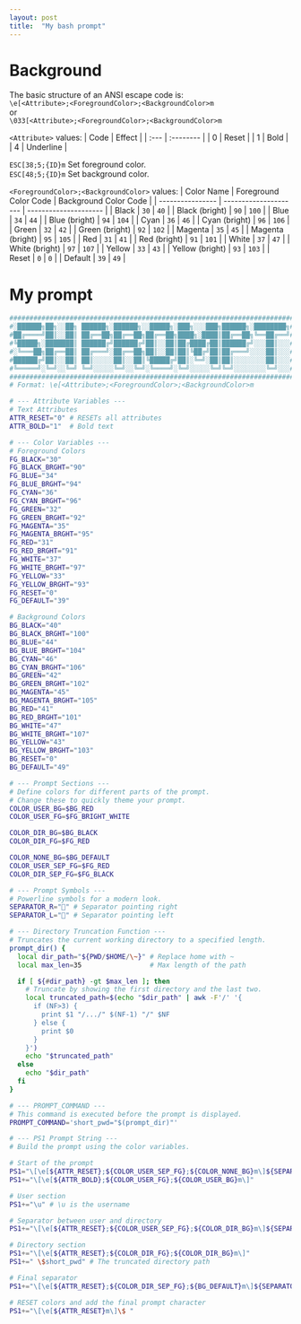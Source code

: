 ```yaml
---
layout: post
title:  "My bash prompt"
---
```


# Background
The basic structure of an ANSI escape code is:  
`\e[<Attribute>;<ForegroundColor>;<BackgroundColor>m`  
or  
`\033[<Attribute>;<ForegroundColor>;<BackgroundColor>m`  

`<Attribute>` values:
| Code | Effect    |
| :--- | :-------- |
| 0    | Reset     |
| 1    | Bold      |
| 4    | Underline |

`ESC[38;5;{ID}m` Set foreground color.  
`ESC[48;5;{ID}m` Set background color.


`<ForegroundColor>;<BackgroundColor>` values:
| Color Name       | Foreground Color Code | Background Color Code |
| ---------------- | --------------------- | --------------------- |
| Black            | `30`                  | `40`                  |
| Black (bright)   | `90`                  | `100`                 |
| Blue             | `34`                  | `44`                  |
| Blue (bright)    | `94`                  | `104`                 |
| Cyan             | `36`                  | `46`                  |
| Cyan (bright)    | `96`                  | `106`                 |
| Green            | `32`                  | `42`                  |
| Green (bright)   | `92`                  | `102`                 |
| Magenta          | `35`                  | `45`                  |
| Magenta (bright) | `95`                  | `105`                 |
| Red              | `31`                  | `41`                  |
| Red (bright)     | `91`                  | `101`                 |
| White            | `37`                  | `47`                  |
| White (bright)   | `97`                  | `107`                 |
| Yellow           | `33`                  | `43`                  |
| Yellow (bright)  | `93`                  | `103`                 |
| Reset            | `0`                   | `0`                   |
| Default          | `39`                  | `49`                  |


# My prompt
```bash
#######################################################################
#░██████╗██╗░░██╗ ██████╗░██████╗░░█████╗░███╗░░░███╗██████╗░████████╗#
#██╔════╝██║░░██║ ██╔══██╗██╔══██╗██╔══██╗████╗░████║██╔══██╗╚══██╔══╝#
#╚█████╗░███████║ ██████╔╝██████╔╝██║░░██║██╔████╔██║██████╔╝░░░██║░░░#
#░╚═══██╗██╔══██║ ██╔═══╝░██╔══██╗██║░░██║██║╚██╔╝██║██╔═══╝░░░░██║░░░#
#██████╔╝██║░░██║ ██║░░░░░██║░░██║╚█████╔╝██║░╚═╝░██║██║░░░░░░░░██║░░░#
#╚═════╝░╚═╝░░╚═╝ ╚═╝░░░░░╚═╝░░╚═╝░╚════╝░╚═╝░░░░░╚═╝╚═╝░░░░░░░░╚═╝░░░#
#######################################################################
# Format: \e[<Attribute>;<ForegroundColor>;<BackgroundColor>m

# --- Attribute Variables ---
# Text Attributes
ATTR_RESET="0" # RESETs all attributes
ATTR_BOLD="1"  # Bold text

# --- Color Variables ---
# Foreground Colors
FG_BLACK="30"
FG_BLACK_BRGHT="90"
FG_BLUE="34"
FG_BLUE_BRGHT="94"
FG_CYAN="36"
FG_CYAN_BRGHT="96"
FG_GREEN="32"
FG_GREEN_BRGHT="92"
FG_MAGENTA="35"
FG_MAGENTA_BRGHT="95"
FG_RED="31"
FG_RED_BRGHT="91"
FG_WHITE="37"
FG_WHITE_BRGHT="97"
FG_YELLOW="33"
FG_YELLOW_BRGHT="93"
FG_RESET="0"
FG_DEFAULT="39"

# Background Colors
BG_BLACK="40"
BG_BLACK_BRGHT="100"
BG_BLUE="44"
BG_BLUE_BRGHT="104"
BG_CYAN="46"
BG_CYAN_BRGHT="106"
BG_GREEN="42"
BG_GREEN_BRGHT="102"
BG_MAGENTA="45"
BG_MAGENTA_BRGHT="105"
BG_RED="41"
BG_RED_BRGHT="101"
BG_WHITE="47"
BG_WHITE_BRGHT="107"
BG_YELLOW="43"
BG_YELLOW_BRGHT="103"
BG_RESET="0"
BG_DEFAULT="49"

# --- Prompt Sections ---
# Define colors for different parts of the prompt.
# Change these to quickly theme your prompt.
COLOR_USER_BG=$BG_RED
COLOR_USER_FG=$FG_BRIGHT_WHITE

COLOR_DIR_BG=$BG_BLACK
COLOR_DIR_FG=$FG_RED

COLOR_NONE_BG=$BG_DEFAULT
COLOR_USER_SEP_FG=$FG_RED
COLOR_DIR_SEP_FG=$FG_BLACK

# --- Prompt Symbols ---
# Powerline symbols for a modern look.
SEPARATOR_R="" # Separator pointing right
SEPARATOR_L="" # Separator pointing left

# --- Directory Truncation Function ---
# Truncates the current working directory to a specified length.
prompt_dir() {
  local dir_path="${PWD/$HOME/\~}" # Replace home with ~
  local max_len=35                 # Max length of the path

  if [ ${#dir_path} -gt $max_len ]; then
    # Truncate by showing the first directory and the last two.
    local truncated_path=$(echo "$dir_path" | awk -F'/' '{
      if (NF>3) {
        print $1 "/.../" $(NF-1) "/" $NF
      } else {
        print $0
      }
    }')
    echo "$truncated_path"
  else
    echo "$dir_path"
  fi
}

# --- PROMPT_COMMAND ---
# This command is executed before the prompt is displayed.
PROMPT_COMMAND='short_pwd="$(prompt_dir)"'

# --- PS1 Prompt String ---
# Build the prompt using the color variables.

# Start of the prompt
PS1="\[\e[${ATTR_RESET};${COLOR_USER_SEP_FG};${COLOR_NONE_BG}m\]${SEPARATOR_L}"
PS1+="\[\e[${ATTR_BOLD};${COLOR_USER_FG};${COLOR_USER_BG}m\]"

# User section
PS1+="\u" # \u is the username

# Separator between user and directory
PS1+="\[\e[${ATTR_RESET};${COLOR_USER_SEP_FG};${COLOR_DIR_BG}m\]${SEPARATOR_R}"

# Directory section
PS1+="\[\e[${ATTR_RESET};${COLOR_DIR_FG};${COLOR_DIR_BG}m\]"
PS1+=" \$short_pwd" # The truncated directory path

# Final separator
PS1+="\[\e[${ATTR_RESET};${COLOR_DIR_SEP_FG};${BG_DEFAULT}m\]${SEPARATOR_R}"

# RESET colors and add the final prompt character
PS1+="\[\e[${ATTR_RESET}m\]\$ "
```
